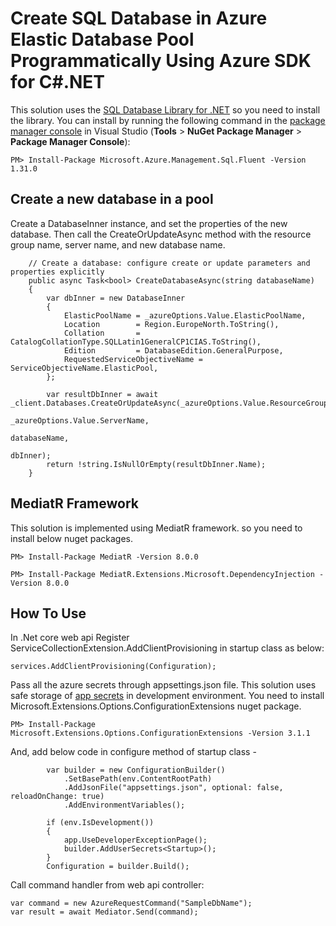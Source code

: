 # Create SQL Database in Azure Elastic Database Pool Programmatically Using Azure SDK for C#.NET

This solution uses the [SQL Database Library for .NET](https://msdn.microsoft.com/library/azure/mt349017.aspx) so you need to install the library. You can install by running the following command in the [package manager console](http://docs.nuget.org/Consume/Package-Manager-Console) in Visual Studio (**Tools** > **NuGet Package Manager** > **Package Manager Console**):

    PM> Install-Package Microsoft.Azure.Management.Sql.Fluent -Version 1.31.0

## Create a new database in a pool

Create a DatabaseInner instance, and set the properties of the new database. Then call the CreateOrUpdateAsync method with the resource group name, server name, and new database name.

        // Create a database: configure create or update parameters and properties explicitly
        public async Task<bool> CreateDatabaseAsync(string databaseName)
        {
            var dbInner = new DatabaseInner
            {
                ElasticPoolName = _azureOptions.Value.ElasticPoolName,
                Location        = Region.EuropeNorth.ToString(),
                Collation       = CatalogCollationType.SQLLatin1GeneralCP1CIAS.ToString(),
                Edition         = DatabaseEdition.GeneralPurpose,
                RequestedServiceObjectiveName = ServiceObjectiveName.ElasticPool,
            };

            var resultDbInner = await _client.Databases.CreateOrUpdateAsync(_azureOptions.Value.ResourceGroupName,
                                                                            _azureOptions.Value.ServerName,
                                                                             databaseName,
                                                                             dbInner);
            return !string.IsNullOrEmpty(resultDbInner.Name);
        }
				
## MediatR Framework 

This solution is implemented using MediatR framework. so you need to install below nuget packages. 

	PM> Install-Package MediatR -Version 8.0.0

	PM> Install-Package MediatR.Extensions.Microsoft.DependencyInjection -Version 8.0.0
	
## How To Use

In .Net core web api 
Register ServiceCollectionExtension.AddClientProvisioning in startup class as below:
	
	services.AddClientProvisioning(Configuration);
	
Pass all the azure secrets through appsettings.json file. This solution uses safe storage of [app secrets](https://docs.microsoft.com/en-us/aspnet/core/security/app-secrets?view=aspnetcore-3.1&tabs=windows) in development environment.
You need to install Microsoft.Extensions.Options.ConfigurationExtensions nuget package.

	PM> Install-Package Microsoft.Extensions.Options.ConfigurationExtensions -Version 3.1.1
	
And, add below code in configure method of startup class -

            var builder = new ConfigurationBuilder()
                .SetBasePath(env.ContentRootPath)
                .AddJsonFile("appsettings.json", optional: false, reloadOnChange: true)
                .AddEnvironmentVariables();

            if (env.IsDevelopment())
            {
                app.UseDeveloperExceptionPage();
                builder.AddUserSecrets<Startup>();
            }
            Configuration = builder.Build();


Call command handler from web api controller:

	var command = new AzureRequestCommand("SampleDbName");
	var result = await Mediator.Send(command);


